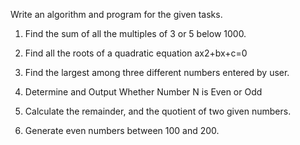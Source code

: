 Write an algorithm and program for the given tasks.

1) Find the sum of all the multiples of 3 or 5 below 1000.

2) Find all the roots of a quadratic equation ax2+bx+c=0

3) Find the largest among three different numbers entered by user.

4) Determine and Output Whether Number N is Even or Odd

5) Calculate the remainder, and the quotient of two given numbers.

6) Generate even numbers between 100 and 200.